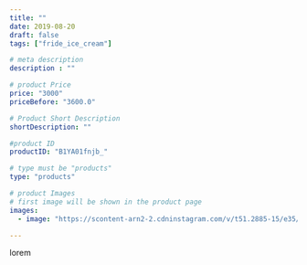 ```yaml
---
title: ""
date: 2019-08-20
draft: false
tags: ["fride_ice_cream"]

# meta description
description : ""

# product Price
price: "3000"
priceBefore: "3600.0"

# Product Short Description
shortDescription: ""

#product ID
productID: "B1YA01fnjb_"

# type must be "products"
type: "products"

# product Images
# first image will be shown in the product page
images:
  - image: "https://scontent-arn2-2.cdninstagram.com/v/t51.2885-15/e35/67395606_786419955107837_9131348120641812687_n.jpg?tp=1&_nc_ht=scontent-arn2-2.cdninstagram.com&_nc_cat=105&_nc_ohc=cv6lTlhpxlwAX_VGHVk&ccb=7-4&oh=99d748b851daff6a9daf6db4435eb961&oe=60829870&ig_cache_key=MjExNDQ0MzY1NTkwMjAxNzI3OQ%3D%3D.2-ccb7-4"

---
```

lorem

